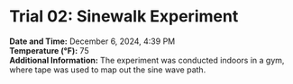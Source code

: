 # Trial 02: Sinewalk Experiment
**Date and Time:** December 6, 2024, 4:39 PM  
**Temperature (°F):** 75  
**Additional Information:** The experiment was conducted indoors in a gym, where tape was used to map out the sine wave path.
